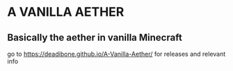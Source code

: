 # A VANILLA AETHER
## Basically the aether in vanilla Minecraft 
go to https://deadibone.github.io/A-Vanilla-Aether/ for releases and relevant info
